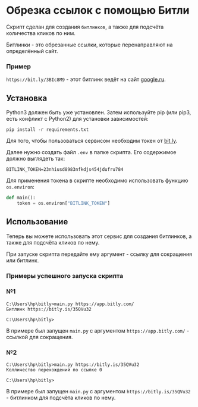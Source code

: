 # Обрезка ссылок с помощью Битли
Скрипт сделан для создания `битлинков`, а также для подсчёта количества кликов по ним.

Битлинки - это обрезанные ссылки, которые перенаправляют на определённый сайт.
### Пример
`https://bit.ly/3BIc8M9` - этот битлинк ведёт на сайт [google.ru](https://www.google.com/).

## Установка

Python3 должен быть уже установлен. Затем используйте pip (или pip3, есть конфликт с Python2) для установки зависимостей:

    pip install -r requirements.txt

Для того, чтобы пользоваться сервисом необходим токен от [bit.ly](https://app.bitly.com/).

Далее нужно создать файл `.env` в папке скрипта. Его содержимое должно выглядеть так:

    BITLINK_TOKEN=23nhiusd8983nfkdjs454jdufru784


Для применения токена в скрипте необходимо использовать функцию `os.environ`:
```python
def main():
    token = os.environ["BITLINK_TOKEN"]
```

## Использование
Теперь вы можете использовать этот сервис для создания битлинков,
а также для подсчёта кликов по нему.

При запуске скрипта передайте ему аргумент - ссылку для сокращения или битлинк.

### Примеры успешного запуска скрипта

### №1
    C:\Users\hp\bitly>main.py https://app.bitly.com/
    Битлинк https://bitly.is/35QVu32

    C:\Users\hp\bitly>
В примере был запущен `main.py` с аргументом `https://app.bitly.com/` - ссылкой для сокращения.

### №2
    C:\Users\hp\bitly>main.py https://bitly.is/35QVu32
    Колличество перехождений по ссылке 0

    C:\Users\hp\bitly>
В примере был запущен `main.py` с аргументом `https://bitly.is/35QVu32` - битлинком для подсчёта кликов по нему.